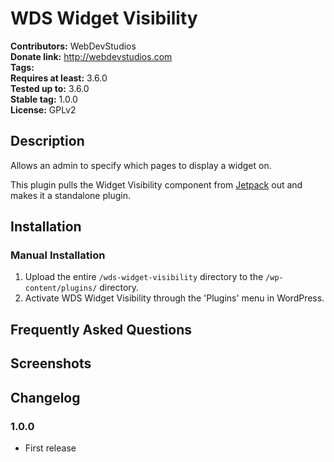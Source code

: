 # WDS Widget Visibility #
**Contributors:**      WebDevStudios  
**Donate link:**       http://webdevstudios.com  
**Tags:**  
**Requires at least:** 3.6.0  
**Tested up to:**      3.6.0  
**Stable tag:**        1.0.0  
**License:**           GPLv2  

## Description ##

Allows an admin to specify which pages to display a widget on.

This plugin pulls the Widget Visibility component from [Jetpack](https://github.com/automattic/jetpack) out and makes it a standalone plugin.

## Installation ##

### Manual Installation ###

1. Upload the entire `/wds-widget-visibility` directory to the `/wp-content/plugins/` directory.
2. Activate WDS Widget Visibility through the 'Plugins' menu in WordPress.

## Frequently Asked Questions ##


## Screenshots ##


## Changelog ##

### 1.0.0 ###
* First release
